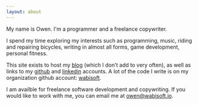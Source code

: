 ```yaml
---
layout: about
---
```


My name is Owen. I'm a programmer and a freelance copywriter.

I spend my time exploring my interests such as programming, music, riding and repairing bicycles, writing in almost all forms, game development, personal fitness.

This site exists to host
my [blog](/archive) (which I don't add to very often),
as well as links to my [github](https://github.com/owenstranathan) and
[linkedin](https://www.linkedin.com/in/owenstranathan) accounts. A lot of the code I write is on my
organization github account: [wabisoft](https://github.com/wabisoft).


I am availble for freelance software development and copywriting. If you would like to work with me, you can email me at [owen@wabisoft.io](mailto:owen@wabisoft.io).

